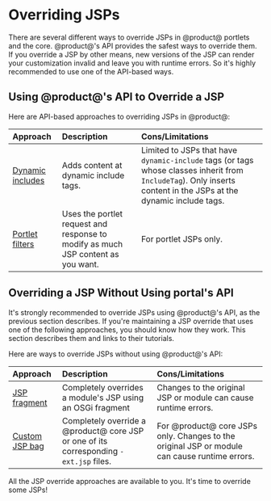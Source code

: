# Overriding JSPs [](id=overriding-jsps)

There are several different ways to override JSPs in @product@ portlets and the
core. @product@'s API provides the safest ways to override them. If you override
a JSP by other means, new versions of the JSP can render your customization
invalid and leave you with runtime errors. So it's highly recommended to use one
of the API-based ways. 

## Using @product@'s API to Override a JSP [](id=using-portals-api-to-override-a-jsp)

Here are API-based approaches to overriding JSPs in @product@:

 **Approach** | **Description** | **Cons/Limitations** |
 :----------- | :-------------- | :-------------- |
[Dynamic includes](/develop/tutorials/-/knowledge_base/7-0/jsp-overrides-using-dynamic-includes) | Adds content at dynamic include tags. | Limited to JSPs that have `dynamic-include` tags (or tags whose classes inherit from `IncludeTag`). Only inserts content in the JSPs at the dynamic include tags. |
[Portlet filters](/develop/tutorials/-/knowledge_base/7-0/jsp-overrides-using-portlet-filters) | Uses the portlet request and response to modify as much JSP content as you want. | For portlet JSPs only. |

<!-- TODO - Include inlined content approach after getting more info. - Jim
Inlined content | Some @product@ JSPs include content from other JSPs that you can modify. This "inlines" the content from the other JSPs into specific places in the root JSP. | Limited to JSPs that inline other JSPs. |
-->

## Overriding a JSP Without Using portal's API [](id=overriding-a-jsp-without-using-portals-api)

It's strongly recommended to override JSPs using @product@'s API, as the
previous section describes. If you're maintaining a JSP override that uses one
of the following approaches, you should know how they work. This section
describes them and links to their tutorials. 

Here are ways to override JSPs without using @product@'s API:

 **Approach** | **Description** | **Cons/Limitations** |
 :----------- | :-------------- | :-------------- |
[JSP fragment](/develop/tutorials/-/knowledge_base/7-0/overriding-a-modules-jsps) | Completely overrides a module's JSP using an OSGi fragment | Changes to the original JSP or module can cause runtime errors. |
[Custom JSP bag](/develop/tutorials/-/knowledge_base/7-0/overriding-core-jsps) | Completely override a @product@ core JSP or one of its corresponding `-ext.jsp` files. | For @product@ core JSPs only. Changes to the original JSP or module can cause runtime errors. |

All the JSP override approaches are available to you. It's time to override some
JSPs!
